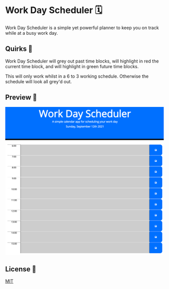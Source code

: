 # Work Day Scheduler 🗓

Work Day Scheduler is a simple yet powerful planner to keep you on track while at a busy work day.

## Quirks 🎯

Work Day Scheduler will grey out past time blocks, will highlight in red the current time block, and will highlight in green future time blocks.

This will only work whilst in a 6 to 3 working schedule. Otherwise the schedule will look all grey'd out.


## Preview 👀

![Preview](./assets/images/preview.png)

## License 📓
[MIT](https://choosealicense.com/licenses/mit/)